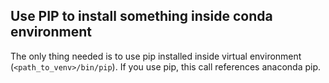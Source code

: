 ## Use PIP to install something inside conda environment

The only thing needed is to use pip installed inside virtual environment (`<path_to_venv>/bin/pip`). If you use pip, this call references anaconda pip.
